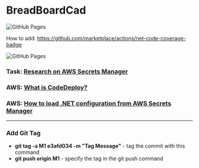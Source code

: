 # BreadBoardCad

![GitHub Pages](https://github.com/K-S-K/BusTable/actions/workflows/dotnet.yml/badge.svg)

How to add: https://github.com/marketplace/actions/net-code-coverage-badge

![GitHub Pages](https://github.com/K-S-K/BreadBoardCad/actions/workflows/dotnet.yml/badge.svg)



### Task: [Research on AWS Secrets Manager](https://github.com/K-S-K/BreadBoardCad/issues/11)
### AWS: [What is CodeDeploy?](https://docs.aws.amazon.com/codedeploy/latest/userguide/welcome.html)<br>
### AWS: [How to load .NET configuration from AWS Secrets Manager](https://aws.amazon.com/ru/blogs/modernizing-with-aws/how-to-load-net-configuration-from-aws-secrets-manager/)

<hr>

### Add Git Tag
- **git tag -a M1 e3afd034 -m "Tag Message"** - tag the commit with this command
- **git push origin M1** - specify the tag in the git push command
